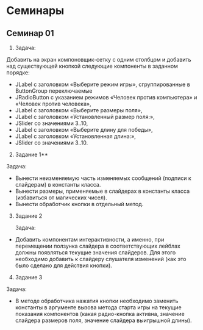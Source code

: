 # Семинары
## Семинар 01 
1. Задача: 

Добавить на экран компоновщик-сетку с одним столбцом и
добавить над существующей кнопкой следующие компоненты в заданном
порядке: 
    
* JLabel с заголовком «Выберите режим игры», сгруппированные
в ButtonGroup переключаемые
* JRadioButton с указанием режимов «Человек
против компьютера» и «Человек против человека», 
* JLabel с заголовком
«Выберите размеры поля», 
* JLabel с заголовком «Установленный размер
поля:», 
* JSlider со значениями 3..10, 
* JLabel с заголовком «Выберите длину
для победы», 
* JLabel с заголовком «Установленная длина:», 
* JSlider со значениями 3..10.

2. Задание 1**
   
Задача: 
* Вынести неизменяемую часть изменяемых сообщений (подписи к слайдерам)
   в константы класса. 
* Вынести размеры, применяемые в слайдерах в константы класса
   (избавиться от магических чисел). 
* Вынести обработчик кнопки в отдельный метод.

3. Задание 2
   
   Задача: 
* Добавить компонентам интерактивности,
   а именно, при перемещении ползунка слайдера
   в соответствующих лейблах должны появляться текущие
   значения слайдеров. Для этого необходимо добавить
   к слайдеру слушателя изменений (как это было сделано
   для действия кнопки).

4. Задание 3

Задача: 
* В методе обработчика нажатия кнопки необходимо
заменить константы в аргументе вызова метода старта игры
на текущие показания компонентов (какая радио-кнопка
активна, значение слайдера размеров поля, значение
слайдера выигрышной длины).